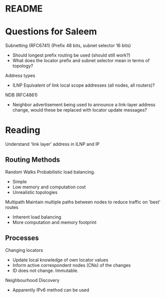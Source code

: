 # README

# Questions for Saleem 

Subnetting (RFC6741) (Prefix 48 bits, subnet selector 16 bits)
- Should longest prefix routing be used (should still work?)
- What does the locator prefix and subnet selector mean in terms of topology?

Address types
- ILNP Equivalent of link local scope addresses (all nodes, all routers)?

NDB (RFC4861)
- Neighbor advertisement being used to announce a link-layer address change, would
these be replaced with locator update messages? 

# Reading
Understand 'link layer' address in ILNP and IP

## Routing Methods

Random Walks
Probabilistic load balancing.
- Simple
- Low memory and computation cost 
- Unrealistic topologies

Multipath
Maintain multiple paths between nodes to reduce traffic on 'best' routes
- Inherent load balancing
- More computation and memory footprint

## Processes

 Changing locators
- Update local knowledge of own locator values
- Inform active correspondent nodes (CNs) of the changes
- ID does not change. Immutable.

 Neighbourhood Discovery
- Apparently IPv6 method can be used